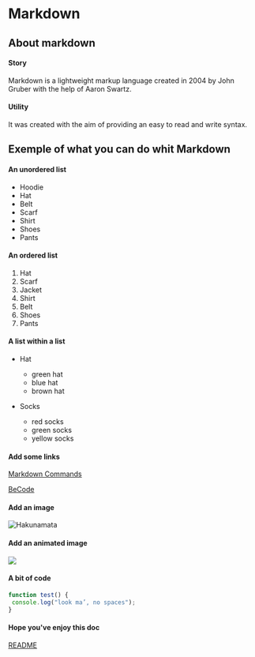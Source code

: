 # Markdown

## About markdown

#### Story

Markdown is a lightweight markup language created in 2004 by John Gruber with the help of Aaron Swartz. 

#### Utility

It was created with the aim of providing an easy to read and write syntax.

## Exemple of what you can do whit Markdown

#### An unordered list

* Hoodie
* Hat
* Belt
* Scarf
* Shirt 
* Shoes
* Pants

#### An ordered list

1. Hat
2. Scarf
3. Jacket
4. Shirt
5. Belt
6. Shoes
7. Pants

#### A list within a list

* Hat
  * green hat
  * blue hat
  * brown hat

* Socks
  * red socks
  * green socks 
  * yellow socks

#### Add some links

[Markdown Commands](https://guides.github.com/pdfs/markdown-cheatsheet-online.pdf)

[BeCode](https://becode.org/)

#### Add an image 

![Hakunamata](https://2qibqm39xjt6q46gf1rwo2g1-wpengine.netdna-ssl.com/wp-content/uploads/2018/12/14885639_web1_M-Lion-King-edh-181223.jpg)

#### Add an animated image

![](https://thumbs.gfycat.com/FamousMiserableFreshwatereel-small.gif)

#### A bit of code
```javascript
function test() {
 console.log("look ma’, no spaces");
}
```

#### Hope you've enjoy this doc

[README](https://github.com/Laurent-Jazzon/exercise-markdown/blob/master/README.md)
